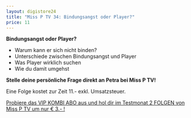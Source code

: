 ```yaml
---
layout: digistore24
title: "Miss P TV 34: Bindungsangst oder Player?"
price: 11
---
```

<p><strong>Bindungsangst oder Player?</strong></p>
<ul><li>Warum kann er sich nicht binden?</li>
<li>Unterschiede zwischen Bindungsangst und Player</li>
<li>Was Player wirklich suchen</li>
<li>Wie du damit umgehst</li>
</ul><p><strong>Stelle deine pers&#xF6;nliche Frage direkt an Petra bei Miss P TV!</strong></p>
<p>Eine Folge kostet zur Zeit 11.- exkl. Umsatzsteuer.</p>
<p><a title="VIP Kombi Abo" href="https://www.digistore24.com/product/83867">Probiere das VIP KOMBI ABO aus und hol dir im Testmonat 2 FOLGEN von Miss P TV um nur &#x20AC; 3.- !</a></p>